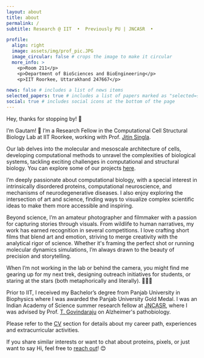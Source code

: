 ```yaml
---
layout: about
title: about
permalink: /
subtitle: Research @ IIT  •  Previously PU | JNCASR  •                                 learn ⇄ imagine ⇆ build

profile:
  align: right
  image: assets/img/prof_pic.JPG
  image_circular: false # crops the image to make it circular
  more_info: >
    <p>Room 211</p>
    <p>Department of BioSciences and BioEngineering</p>
    <p>IIT Roorkee, Uttarakhand 247667</p>

news: false # includes a list of news items
selected_papers: true # includes a list of papers marked as "selected={true}"
social: true # includes social icons at the bottom of the page
---
```



Hey, thanks for stopping by! 👋

I’m Gautam! 🚀 I’m a Research Fellow in the Computational Cell Structural Biology Lab at IIT Roorkee, working with Prof. [Jitin Singla](https://www.iitr.ac.in/~BT/Jitin_Singla).

Our lab delves into the molecular and mesoscale architecture of cells, developing computational methods to unravel the complexities of biological systems, tackling exciting challenges in computational and structural biology. You can explore some of our projects [here](https://www.jitinsingla.in/research/projects).

I’m deeply passionate about computational biology, with a special interest in intrinsically disordered proteins, computational neuroscience, and mechanisms of neurodegenerative diseases. I also enjoy exploring the intersection of art and science, finding ways to visualize complex scientific ideas to make them more accessible and inspiring.

Beyond science, I’m an amateur photographer and filmmaker with a passion for capturing stories through visuals. From wildlife to human narratives, my work has earned recognition in several competitions. I love crafting short films that blend art and emotion, striving to merge creativity with the analytical rigor of science. Whether it's framing the perfect shot or running molecular dynamics simulations, I’m always drawn to the beauty of precision and storytelling.

When I’m not working in the lab or behind the camera, you might find me gearing up for my next trek, designing outreach initiatives for students, or staring at the stars (both metaphorically and literally). 🌌🍳📸

Prior to IIT, I received my Bachelor’s degree from Panjab University in Biophysics where I was awarded the Panjab University Gold Medal. I was an Indian Academy of Science summer research fellow at [JNCASR](https://www.jncasr.ac.in/home), where I was advised by Prof. [T. Govindaraju](https://www.jncasr.ac.in/faculty/tgraju) on Alzheimer's pathobiology.

Please refer to the [CV](https://gautambio.github.io/cv/) section for details about my career path, experiences and extracurricular activities.

If you share similar interests or want to chat about proteins, pixels, or just want to say Hi, feel free to [reach out](gpassi18@gmail.com)! 😊


<!-- Hey, thanks for stopping by! 👋

Hi, I’m Gautam! 🚀 A Research Fellow at IIT Roorkee, diving deep into the mysteries of intrinsically disordered proteins and their dynamic behavior through computational biology and machine learning. My work involves pushing the boundaries of knowledge, from molecular simulations to advanced clustering algorithms. 

Beyond the academic world, I’m passionate about capturing the beauty of nature, wildlife, and the human experience through photography 📸. With a curious mind, a creative soul, and a love for problem-solving, I strive to blend science and art in everything I do."

I am currently a research felloe st [CCBS](https://www.jitinsingla.in/)
Write your biography here. Tell the world about yourself. Link to your favorite [subreddit](http://reddit.com). You can put a picture in, too. The code is already in, just name your picture `prof_pic.jpg` and put it in the `img/` folder.

Put your address / P.O. box / other info right below your picture. You can also disable any of these elements by editing `profile` property of the YAML header of your `_pages/about.md`. Edit `_bibliography/papers.bib` and Jekyll will render your [publications page](/al-folio/publications/) automatically.

Prior to IIT, I received my Bachelor’s degree from Panjab University in Biophysics where I was awarded the Panjab University Gold Medal. I was an Indian Academy of Science summer research fellow at [JNCASR](https://www.jncasr.ac.in/home), where I was advised by Prof. [T. Govindaraju](https://www.jncasr.ac.in/faculty/tgraju) on Alzheimer's disease.

Please reach out to me via [Email](mailto:gpassi18@gmail.com) with questions, suggestions, ideas or collaboration proposals.

Please refer to the [CV](https://gautambio.github.io/cv/) section for details about my career path, experiences and extracurricular activities.

Link to your social media connections, too. This theme is set up to use [Font Awesome icons](https://fontawesome.com/) and [Academicons](https://jpswalsh.github.io/academicons/), like the ones below. Add your Facebook, Twitter, LinkedIn, Google Scholar, or just disable all of them. -->
